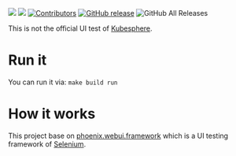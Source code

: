 [![](https://goreportcard.com/badge/linuxsuren/ks-ui-test)](https://goreportcard.com/report/linuxsuren/github-go)
[![](http://img.shields.io/badge/godoc-reference-5272B4.svg?style=flat-square)](https://godoc.org/github.com/linuxsuren/ks-ui-test)
[![Contributors](https://img.shields.io/github/contributors/linuxsuren/ks-ui-test.svg)](https://github.com/linuxsuren/github-go/graphs/contributors)
[![GitHub release](https://img.shields.io/github/release/linuxsuren/ks-ui-test.svg?label=release)](https://github.com/linuxsuren/github-go/releases/latest)
![GitHub All Releases](https://img.shields.io/github/downloads/linuxsuren/ks-ui-test/total)

This is not the official UI test of [Kubesphere](https://github.com/kubesphere/kubesphere/).

# Run it

You can run it via: `make build run`

# How it works

This project base on [phoenix.webui.framework](https://github.com/LinuxSuRen/phoenix.webui.framework) 
which is a UI testing framework of [Selenium](https://github.com/SeleniumHQ/selenium).
